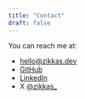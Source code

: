 ```yaml
---
title: "Contact"
draft: false
---
```


You can reach me at:

- [hello@zikkas.dev](mailto:hello@zikkas.dev)
- [GitHub](https://github.com/melmustafa)
- [LinkedIn](https://linkedin.com/in/mohammed-el-mustafa-ahmed)
- X [@zikkas\_](https://x.com/zikkas_)
